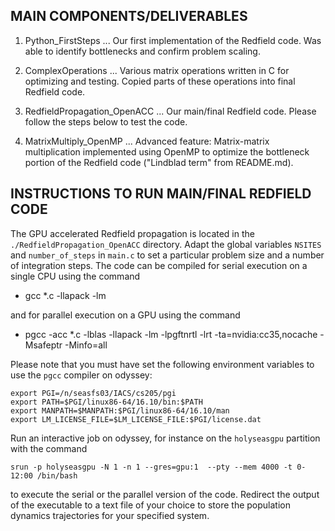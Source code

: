 
MAIN COMPONENTS/DELIVERABLES
----------------------------

1. Python_FirstSteps ... Our first implementation of the Redfield code. Was able to identify bottlenecks and confirm problem scaling.

2. ComplexOperations ... Various matrix operations written in C for optimizing and testing. Copied parts of these operations into final Redfield code.

3. RedfieldPropagation_OpenACC ... Our main/final Redfield code. Please follow the steps below to test the code. 

4. MatrixMultiply_OpenMP ... Advanced feature: Matrix-matrix multiplication implemented using OpenMP to optimize the bottleneck portion of the Redfield code ("Lindblad term" from README.md).



INSTRUCTIONS TO RUN MAIN/FINAL REDFIELD CODE
--------------------------------------------

The GPU accelerated Redfield propagation is located in the `./RedfieldPropagation_OpenACC` directory. Adapt the global variables `NSITES` and `number_of_steps` in `main.c` to set a particular problem size and a number of integration steps. The code can be compiled for serial execution on a single CPU using the command 

-    gcc *.c -llapack -lm

and for parallel execution on a GPU using the command

-    pgcc -acc *.c -lblas  -llapack  -lm -lpgftnrtl -lrt  -ta=nvidia:cc35,nocache -Msafeptr -Minfo=all

Please note that you must have set the following environment variables to use the `pgcc` compiler on odyssey:

```
export PGI=/n/seasfs03/IACS/cs205/pgi
export PATH=$PGI/linux86-64/16.10/bin:$PATH
export MANPATH=$MANPATH:$PGI/linux86-64/16.10/man
export LM_LICENSE_FILE=$LM_LICENSE_FILE:$PGI/license.dat
```
Run an interactive job on odyssey, for instance on the `holyseasgpu` partition with the command 

```
srun -p holyseasgpu -N 1 -n 1 --gres=gpu:1  --pty --mem 4000 -t 0-12:00 /bin/bash
```

to execute the serial or the parallel version of the code. Redirect the output of the executable to a text file of your choice to store the population dynamics trajectories for your specified system. 